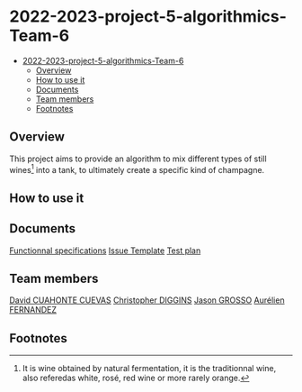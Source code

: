 # 2022-2023-project-5-algorithmics-Team-6

- [2022-2023-project-5-algorithmics-Team-6](#2022-2023-project-5-algorithmics-team-6)
  - [Overview](#overview)
  - [How to use it](#how-to-use-it)
  - [Documents](#documents)
  - [Team members](#team-members)
  - [Footnotes](#footnotes)


## Overview

This project aims to provide an algorithm to mix different types of still wines[^still_wines] into a tank, to ultimately create a specific kind of champagne.

## How to use it

## Documents

[Functionnal specifications](./Functional_Specifications.md)
[Issue Template](./IssueTemplate.md)
[Test plan](./TestPlan.md)

## Team members

[David CUAHONTE CUEVAS](https://github.com/DavidCC812)
[Christopher DIGGINS](https://github.com/cdiggins)
[Jason GROSSO](https://github.com/JasonGROSSO)
[Aurélien FERNANDEZ](https://github.com/aurelienfernandez)

## Footnotes

[^still_wines]: It is wine obtained by natural fermentation, it is the traditionnal wine, also referedas white, rosé, red wine or more rarely orange.

